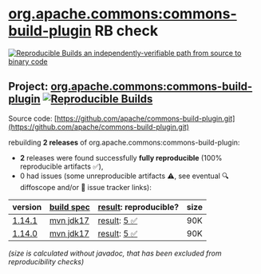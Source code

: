 [org.apache.commons:commons-build-plugin](https://central.sonatype.com/artifact/org.apache.commons/commons-build-plugin/versions) RB check
=======

[![Reproducible Builds](https://reproducible-builds.org/images/logos/rb.svg) an independently-verifiable path from source to binary code](https://reproducible-builds.org/)

## Project: [org.apache.commons:commons-build-plugin](https://central.sonatype.com/artifact/org.apache.commons/commons-build-plugin/versions) [![Reproducible Builds](https://img.shields.io/endpoint?url=https://raw.githubusercontent.com/jvm-repo-rebuild/reproducible-central/master/content/org/apache/commons/commons-build-plugin/badge.json)](https://github.com/jvm-repo-rebuild/reproducible-central/blob/master/content/org/apache/commons/commons-build-plugin/README.md)

Source code: [https://github.com/apache/commons-build-plugin.git](https://github.com/apache/commons-build-plugin.git)

rebuilding **2 releases** of org.apache.commons:commons-build-plugin:
- **2** releases were found successfully **fully reproducible** (100% reproducible artifacts :white_check_mark:),
- 0 had issues (some unreproducible artifacts :warning:, see eventual :mag: diffoscope and/or :memo: issue tracker links):

| version | [build spec](/BUILDSPEC.md) | [result](https://reproducible-builds.org/docs/jvm/): reproducible? | size |
| -- | --------- | ------ | -- |
| [1.14.1](https://central.sonatype.com/artifact/org.apache.commons/commons-build-plugin/1.14.1/pom) | [mvn jdk17](commons-build-plugin-1.14.1.buildspec) | [result](commons-build-plugin-1.14.1.buildinfo): [5 :white_check_mark: ](commons-build-plugin-1.14.1.buildcompare) | 90K |
| [1.14.0](https://central.sonatype.com/artifact/org.apache.commons/commons-build-plugin/1.14.0/pom) | [mvn jdk17](commons-build-plugin-1.14.0.buildspec) | [result](commons-build-plugin-1.14.0.buildinfo): [5 :white_check_mark: ](commons-build-plugin-1.14.0.buildcompare) | 90K |

<i>(size is calculated without javadoc, that has been excluded from reproducibility checks)</i>

